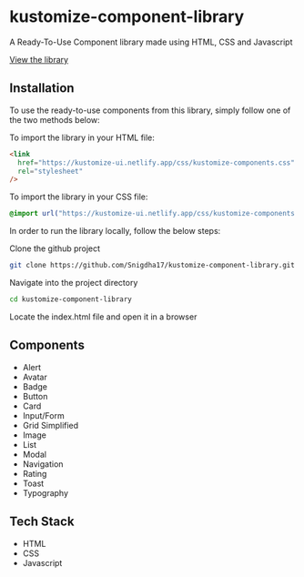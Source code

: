 # kustomize-component-library

A Ready-To-Use Component library made using HTML, CSS and Javascript

[View the library](https://kustomize-ui.netlify.app/)

## Installation

To use the ready-to-use components from this library, simply follow one of the two methods below:

To import the library in your HTML file:

```html
<link
  href="https://kustomize-ui.netlify.app/css/kustomize-components.css"
  rel="stylesheet"
/>
```

To import the library in your CSS file:

```css
@import url("https://kustomize-ui.netlify.app/css/kustomize-components.css");
```

In order to run the library locally, follow the below steps:

Clone the github project

```bash
git clone https://github.com/Snigdha17/kustomize-component-library.git
```

Navigate into the project directory

```bash
cd kustomize-component-library
```

Locate the index.html file and open it in a browser

## Components

- Alert
- Avatar
- Badge
- Button
- Card
- Input/Form
- Grid Simplified
- Image
- List
- Modal
- Navigation
- Rating
- Toast
- Typography

## Tech Stack

- HTML
- CSS
- Javascript

